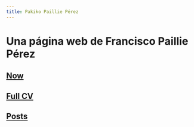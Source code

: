 ```yaml
---
title: Pakiko Paillie Pérez
---
```

# Una página web de Francisco Paillie Pérez

## [Now](/now.md)

## [Full CV](/full_cv.md)

## [Posts](/_posts)

